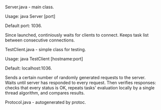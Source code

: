 Server.java - main class.

Usage: java Server [port]

Default port: 1036.

Since launched, continiously waits for clients to connect. Keeps task list between consecutive connections.


TestClient.java - simple class for testing.

Usage: java TestClient [hostname:port]

Default: localhost:1036.

Sends a certain number of randomly generated requests to the server. Waits until server has responded to every request. Then verifies responses: checks that every status is OK,
repeats tasks' evaluation locally by a single thread algorithm, and compares results.


Protocol.java - autogenerated by protoc.
